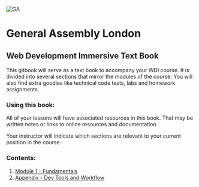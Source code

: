 ![GA](https://cloud.githubusercontent.com/assets/40461/8183776/469f976e-1432-11e5-8199-6ac91363302b.png)
# General Assembly London

## Web Development Immersive Text Book

This gitbook will serve as a text book to accompany your WDI course. It is divided into several sections that mirror the modules of the course. You will also find extra goodies like technical code tests, labs and homework assignments.

### Using this book:

All of your lessons will have associated resources in this book. That may be written notes or links to online resources and documentation.

Your instructor will indicate which sections are relevant to your current position in the course.

### Contents:

1. [Module 1 - Fundamentals](module1.md)
1. [Appendix - Dev Tools and Workflow](dev-tools.md)
